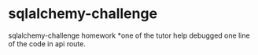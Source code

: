 # sqlalchemy-challenge
sqlalchemy-challenge homework
*one of the tutor help debugged one line of the code in api route. 
